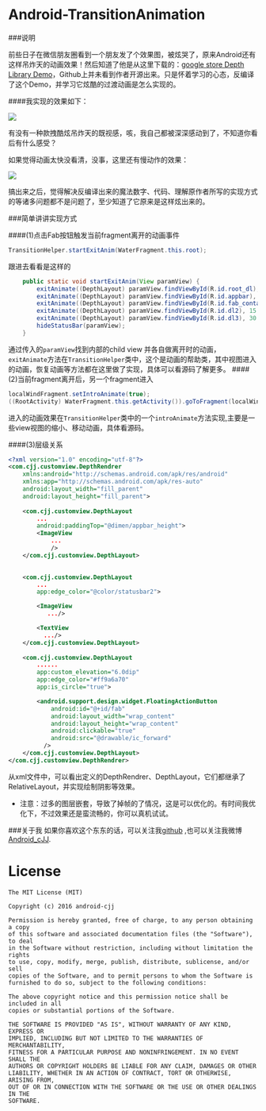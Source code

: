 Android-TransitionAnimation
======================

###说明

前些日子在微信朋友圈看到一个朋友发了个效果图，被炫哭了，原来Android还有这样吊炸天的动画效果！然后知道了他是从这里下载的：[google store Depth Library Demo](https://play.google.com/store/apps/details?id=no.agens.depth)，Github上并未看到作者开源出来。只是怀着学习的心态，反编译了这个Demo，并学习它炫酷的过渡动画是怎么实现的。

####我实现的效果如下：

![](http://ww2.sinaimg.cn/mw690/7ef01fcajw1f3269ss5scg20bb0hhhdu.gif)

有没有一种款拽酷炫吊炸天的既视感，咳，我自己都被深深感动到了，不知道你看后有什么感受？

如果觉得动画太快没看清，没事，这里还有慢动作的效果：

![](http://ww4.sinaimg.cn/mw690/7ef01fcajw1f3269yhcb7g20bb0hhhdu.gif)

搞出来之后，觉得解决反编译出来的魔法数字、代码、理解原作者所写的实现方式的等诸多问题都不是问题了，至少知道了它原来是这样炫出来的。

###简单讲讲实现方式

####(1)点击Fab按钮触发当前fragment离开的动画事件
```java
TransitionHelper.startExitAnim(WaterFragment.this.root);
```
跟进去看看是这样的
```java
    public static void startExitAnim(View paramView) {
        exitAnimate((DepthLayout) paramView.findViewById(R.id.root_dl), 0.0F, 30.0F, 15L, 190, true);
        exitAnimate((DepthLayout) paramView.findViewById(R.id.appbar), 15.0F, 20.0F, 30L, 170, true);
        exitAnimate((DepthLayout) paramView.findViewById(R.id.fab_container), 30.0F, 20.0F, 45L, 210, true);
        exitAnimate((DepthLayout) paramView.findViewById(R.id.dl2), 15.0F, 20.0F, 60L, 230, true);
        exitAnimate((DepthLayout) paramView.findViewById(R.id.dl3), 30.0F, 20.0F, 75L, 250, true);
        hideStatusBar(paramView);
    }
```
通过传入的`paramView`找到内部的child view 并各自做离开时的动画，`exitAnimate`方法在`TransitionHelper`类中，这个是动画的帮助类，其中视图进入的动画，恢复动画等方法都在这里做了实现，具体可以看源码了解更多。
####(2)当前fragment离开后，另一个fragment进入
```java
localWindFragment.setIntroAnimate(true);
((RootActivity) WaterFragment.this.getActivity()).goToFragment(localWindFragment);
```
进入的动画效果在`TransitionHelper`类中的一个`introAnimate`方法实现,主要是一些view视图的缩小、移动动画，具体看源码。

####(3)层级关系
```xml
<?xml version="1.0" encoding="utf-8"?>
<com.cjj.customview.DepthRendrer
    xmlns:android="http://schemas.android.com/apk/res/android"
    xmlns:app="http://schemas.android.com/apk/res-auto"
    android:layout_width="fill_parent"
    android:layout_height="fill_parent">
    
    <com.cjj.customview.DepthLayout
        ...
        android:paddingTop="@dimen/appbar_height">
        <ImageView
            ...
            />
    </com.cjj.customview.DepthLayout>
    

    <com.cjj.customview.DepthLayout
        ...
        app:edge_color="@color/statusbar2">

        <ImageView
           .../>

        <TextView
          .../>
    </com.cjj.customview.DepthLayout>
  
    <com.cjj.customview.DepthLayout
        ......
        app:custom_elevation="6.0dip"
        app:edge_color="#ff9a6a70"
        app:is_circle="true">

        <android.support.design.widget.FloatingActionButton
            android:id="@+id/fab"
            android:layout_width="wrap_content"
            android:layout_height="wrap_content"
            android:clickable="true"
            android:src="@drawable/ic_forward"
          />
    </com.cjj.customview.DepthLayout>
</com.cjj.customview.DepthRendrer>
```
从xml文件中，可以看出定义的DepthRendrer、DepthLayout，它们都继承了RelativeLayout，并实现绘制阴影等效果。

* 注意：过多的图层嵌套，导致了掉帧的了情况，这是可以优化的。有时间我优化下，不过效果还是蛮流畅的，你可以真机试试。


###关于我
如果你喜欢这个东东的话，可以关注我[github](https://github.com/android-cjj) ,也可以关注我微博[Android_cJJ](http://weibo.com/chenjijun2011/).


License
=======

    The MIT License (MIT)

	Copyright (c) 2016 android-cjj

	Permission is hereby granted, free of charge, to any person obtaining a copy
	of this software and associated documentation files (the "Software"), to deal
	in the Software without restriction, including without limitation the rights
	to use, copy, modify, merge, publish, distribute, sublicense, and/or sell
	copies of the Software, and to permit persons to whom the Software is
	furnished to do so, subject to the following conditions:

	The above copyright notice and this permission notice shall be included in all
	copies or substantial portions of the Software.

	THE SOFTWARE IS PROVIDED "AS IS", WITHOUT WARRANTY OF ANY KIND, EXPRESS OR
	IMPLIED, INCLUDING BUT NOT LIMITED TO THE WARRANTIES OF MERCHANTABILITY,
	FITNESS FOR A PARTICULAR PURPOSE AND NONINFRINGEMENT. IN NO EVENT SHALL THE
	AUTHORS OR COPYRIGHT HOLDERS BE LIABLE FOR ANY CLAIM, DAMAGES OR OTHER
	LIABILITY, WHETHER IN AN ACTION OF CONTRACT, TORT OR OTHERWISE, ARISING FROM,
	OUT OF OR IN CONNECTION WITH THE SOFTWARE OR THE USE OR OTHER DEALINGS IN THE
	SOFTWARE.











